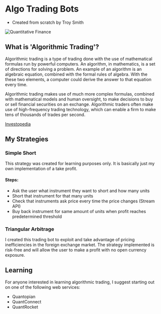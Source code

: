 # Algo Trading Bots
- Created from scratch by Troy Smith

![Quantitative Finance](https://miro.medium.com/max/884/1*SfUnSwcp9mVJB4EH2lPtOQ.png)


## What is 'Algorithmic Trading'?
Algorithmic trading is a type of trading done with the use of mathematical formulas run by powerful computers. An algorithm, in mathematics, is a set of directions for solving a problem. An example of an algorithm is an algebraic equation, combined with the formal rules of algebra. With the these two elements, a computer could derive the answer to that equation every time.

Algorithmic trading makes use of much more complex formulas, combined with mathematical models and human oversight, to make decisions to buy or sell financial securities on an exchange. Algorithmic traders often make use of high-frequency trading technology, which can enable a firm to make tens of thousands of trades per second.

[Investopedia](https://www.investopedia.com/terms/a/algorithmictrading.asp#ixzz5WlaWZKNw)


## My Strategies

### Simple Short
This strategy was created for learning purposes only. It is basically just my own implementation of a take profit. 

#### Steps:
- Ask the user what instrument they want to short and how many units
- Short that instrument for that many units
- Check that instruments ask price every time the price changes (Stream API)
- Buy back instrument for same amount of units when profit reaches predetermined threshold

### Triangular Arbitrage
I created this trading bot to exploit and take advantage of pricing inefficiencies in the foreign exchange market. The strategy implemented is risk-free and will allow the user to make a profit with no open currency exposure.


## Learning
For anyone interested in learning algorithmic trading, I suggest starting out on one of the following web services:
- Quantopian
- QuantConnect
- QuantRocket